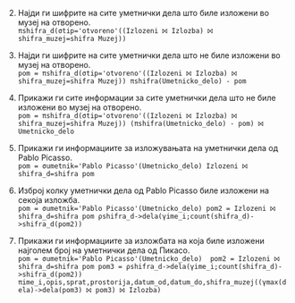 2. Најди ги шифрите на сите уметнички дела што биле изложени во музеј на отворено.<br>
`πshifra_d(σtip='otvoreno'((Izlozeni ⨝ Izlozba) ⨝ shifra_muzej=shifra Muzej))` 

3. Најди ги шифрите на сите уметнички дела што не биле изложени во музеј на отворено. <br>
`pom = πshifra_d(σtip='otvoreno'((Izlozeni ⨝ Izlozba) ⨝ shifra_muzej=shifra Muzej))
πshifra(Umetnicko_delo) - pom`

4. Прикажи ги сите информации за сите уметнички дела што не биле изложени во музеј на отворено. <br>
`pom = πshifra_d(σtip='otvoreno'((Izlozeni ⨝ Izlozba) ⨝ shifra_muzej=shifra Muzej))
(πshifra(Umetnicko_delo) - pom) ⨝ Umetnicko_delo`

5. Прикажи ги информациите за изложувањата на уметнички дела од Pablo Picasso. <br>
`pom = σumetnik='Pablo Picasso'(Umetnicko_delo)
Izlozeni ⨝ shifra_d=shifra pom`

6. Изброј колку уметнички дела од Pablo Picasso биле изложени на секоја изложба. <br>
`pom = σumetnik='Pablo Picasso'(Umetnicko_delo)
pom2 = Izlozeni ⨝ shifra_d=shifra pom
ρshifra_d->dela(γime_i;count(shifra_d)->shifra_d(pom2))`

7. Прикажи ги информациите за изложбата на која биле изложени најголем број на уметнички дела од Пикасо. <br>
`pom = σumetnik='Pablo Picasso'(Umetnicko_delo) 
pom2 = Izlozeni ⨝ shifra_d=shifra pom
pom3 = ρshifra_d->dela(γime_i;count(shifra_d)->shifra_d(pom2))
πime_i,opis,sprat,prostorija,datum_od,datum_do,shifra_muzej((γmax(dela)->dela(pom3) ⨝ pom3) ⨝ Izlozba)`
